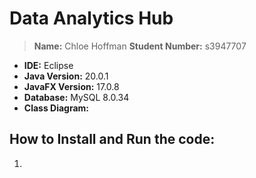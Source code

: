 # Data Analytics Hub
> **Name:** Chloe Hoffman
> **Student Number:** s3947707

- **IDE:** Eclipse
- **Java Version:** 20.0.1
- **JavaFX Version:** 17.0.8
- **Database:** MySQL 8.0.34
- **Class Diagram:** 

## How to Install and Run the code:
1. 
